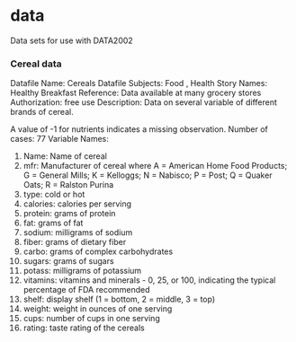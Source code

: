 # data
Data sets for use with DATA2002


### Cereal data

Datafile Name: Cereals
Datafile Subjects: Food , Health
Story Names: Healthy Breakfast
Reference: Data available at many grocery stores
Authorization: free use
Description: Data on several variable of different brands of cereal.

A value of -1 for nutrients indicates a missing observation.
Number of cases: 77
Variable Names:

  1. Name: Name of cereal
  2. mfr: Manufacturer of cereal where A = American Home Food Products; G =
     General Mills; K = Kelloggs; N = Nabisco; P = Post; Q = Quaker Oats; R
     = Ralston Purina
  3. type: cold or hot
  4. calories: calories per serving
  5. protein: grams of protein
  6. fat: grams of fat
  7. sodium: milligrams of sodium
  8. fiber: grams of dietary fiber
  9. carbo: grams of complex carbohydrates
 10. sugars: grams of sugars
 11. potass: milligrams of potassium
 12. vitamins: vitamins and minerals - 0, 25, or 100, indicating the typical
     percentage of FDA recommended
 13. shelf: display shelf (1 = bottom, 2 = middle, 3 = top)
 14. weight: weight in ounces of one serving
 15. cups: number of cups in one serving
 16. rating: taste rating of the cereals
